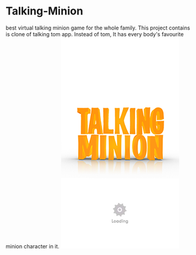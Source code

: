# Talking-Minion
best virtual talking minion game for the whole family.
This project contains is clone of talking tom app. Instead of tom, It has every body's favourite minion character in it. 
![alt text](https://github.com/ghalib2021/Talking-Minion/blob/master/res/drawable-hdpi/background.png)

